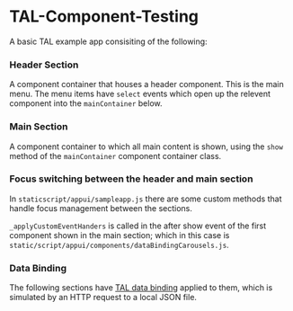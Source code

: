 # TAL-Component-Testing

A basic TAL example app consisiting of the following:

### Header Section

A component container that houses a header component. This is the main menu. The menu items have `select` events which open up the relevent component into the `mainContainer` below.


### Main Section

A component container to which all main content is shown, using the `show` method of the `mainContainer` component container class.


### Focus switching between the header and main section

In `staticscript/appui/sampleapp.js` there are some custom methods that handle focus management between the sections.

`_applyCustomEventHanders` is called in the after show event of the first component shown in the main section; which in this case is `static/script/appui/components/dataBindingCarousels.js`.

### Data Binding

The following sections have [TAL data binding](http://fmtvp.github.io/tal/widgets/data-binding.html) applied to them, which is simulated by an HTTP request to a local JSON file. 
